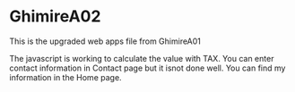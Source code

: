 # GhimireA02
This is the upgraded web apps file from GhimireA01

The javascript is working to calculate the value with TAX.
You can enter contact information in Contact page but it isnot done well.
You can find my information in the Home page.
